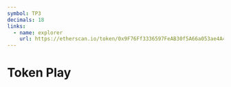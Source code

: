 ```yaml
---
symbol: TP3
decimals: 18
links:
  - name: explorer
    url: https://etherscan.io/token/0x9F76Ff3336597FeAB30f5A66a053ae4A4a7eBe13
---
```


# Token Play
